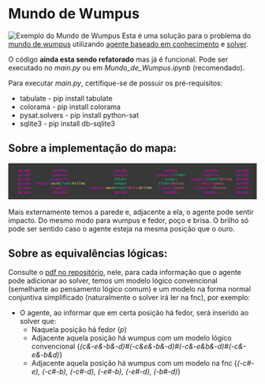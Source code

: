 # Mundo de Wumpus
![Exemplo do Mundo de Wumpus](https://slideplayer.com.br/358290/2/images/slide_1.jpg)
Esta é uma solução para o problema do [mundo de wumpus](https://www.ime.usp.br/~leliane/IAcurso2000/Wumpus.html) utilizando [agente baseado em conhecimento](http://www.inf.ufsc.br/~alexandre.goncalves.silva/courses/14s2/ine5633/slides/aula1021.pdf) e [solver](https://pysathq.github.io/usage/).

O código **ainda esta sendo refatorado** mas já é funcional. Pode ser executado no *main.py* ou em *Mundo_de_Wumpus.ipynb* (recomendado).

Para executar *main.py*, certifique-se de possuir os pré-requisitos:
* tabulate - pip install tabulate
* colorama - pip install colorama
* pysat.solvers - pip install python-sat
* sqlite3 - pip install db-sqlite3

## Sobre a implementação do mapa:
![Modelagem do Mundo de Wumpus](/modelagem-mundo-de-wumpus.png)

Mais externamente temos a parede e, adjacente a ela, o agente pode sentir impacto. Do mesmo modo para wumpus e fedor, poço e brisa. O brilho só pode ser sentido caso o agente esteja na mesma posição que o ouro.
## Sobre as equivalências lógicas:

Consulte o [pdf no repositório](/Equival%C3%AAncias%20L%C3%B3gicas.pdf), nele, para cada informação que o agente pode adicionar ao solver, temos um modelo lógico convencional (semelhante ao pensamento lógico comum) e um modelo na forma normal conjuntiva simplificado (naturalmente o solver irá ler na fnc), por exemplo:
* O agente, ao informar que em certa posição há fedor, será inserido ao solver que:
    * Naquela posição há fedor (*p*)
    * Adjacente aquela posição há wumpus com um modelo lógico convencional {*(c&-e&-b&-d)#(-c&e&-b&-d)#(-c&-e&b&-d)#(-c&-e&-b&d)*}
    * Adjacente aquela posição há wumpus com um modelo na fnc {*(-c#-e), (-c#-b), (-c#-d), (-e#-b), (-e#-d), (-b#-d)*}